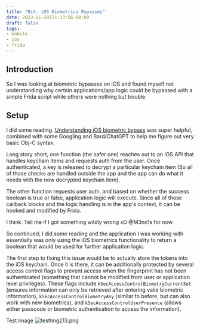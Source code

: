 ```yaml
---
title: "Bit: iOS Biometrics Bypasses"
date: 2023-11-28T21:33:56-08:00
draft: false
tags: 
- mobile
- ios
- frida
---
```


## Introduction
So I was looking at biometric bypasses on iOS and found myself not understanding why certain applications/app logic could be bypassed with a simple Frida script while others were nothing but trouble.

##  Setup
I did some reading.  [Understanding iOS biometric bypass](https://github.com/sensepost/objection/wiki/Understanding-the-iOS-Biometrics-Bypass) was super helpful, combined with some Googling and Bard/ChatGPT to help me figure out very basic Obj-C syntax.

Long story short, one function (the safer one) reaches out to an iOS API that handles keychain items and requests auth from the user. Once authenticated, a key is released to decrypt a particular keychain item (So all of those checks are handled outside the app and the app can do what it needs with the now decrypted keychain item).

The other function requests user auth, and based on whether the success boolean is true or false, application logic will execute. Since all of those callback blocks and the logic handling is in the app's context, it can be hooked and modified by Frida. 

I think. Tell me if I got something wildly wrong xD @M3nn1s for now.

So continued; I did some reading and the application I was working with essentially was only using the iOS biometrics functionality to return a boolean that would be used for further application logic.

The first step to fixing this issue would be to actually store the tokens into the iOS keychain. Once it is there, it can be additionally protected by several access control flags to prevent access when the fingerprint has not been authenticated (something that cannot be modified from user or application level privileges). These flags include `kSecAccessControlBiometryCurrentSet` (ensures information can only be retrieved after entering valid biometric information), `kSecAccessControlBiometryAny` (similar to before, but can also work with new biometrics), and `kSecAccessControlUserPresence` (allows either passcode or biometric authentication to access the information).


Test Image
![testImg213.png](/posts/Bit_On_iOS_Biometrics_Bypasses/testImg213.png)
